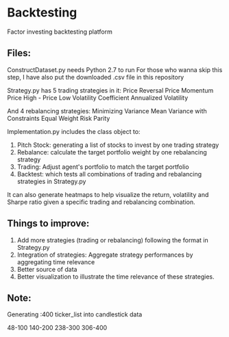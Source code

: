# Backtesting
Factor investing backtesting platform


## Files:
ConstructDataset.py needs Python 2.7 to run
For those who wanna skip this step, I have also put the downloaded .csv file in this repository

Strategy.py has 5 trading strategies in it:
Price Reversal
Price Momentum
Price High - Price Low
Volatility Coefficient
Annualized Volatility

And 4 rebalancing strategies:
Minimizing Variance
Mean Variance with Constraints
Equal Weight
Risk Parity

Implementation.py includes the class object to:
1. Pitch Stock: generating a list of stocks to invest by one trading strategy
2. Rebalance: calculate the target portfolio weight by one rebalancing strategy
3. Trading: Adjust agent's portfolio to match the target portfolio
4. Backtest: which tests all combinations of trading and rebalancing strategies in Strategy.py

It can also generate heatmaps to help visualize the return, volatility and Sharpe ratio given a specific trading and rebalancing combination.

## Things to improve:
1. Add more strategies (trading or rebalancing) following the format in Strategy.py
2. Integration of strategies: Aggregate strategy performances by aggregating time relevance
3. Better source of data
4. Better visualization to illustrate the time relevance of these strategies.


## Note:
Generating :400 ticker_list into candlestick data

48-100
140-200
238-300
306-400